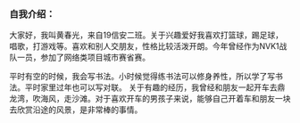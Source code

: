 ### 自我介绍：
大家好，我叫黄春光，来自19信安二班。关于兴趣爱好我喜欢打篮球，踢足球，唱歌，打游戏等。喜欢和别人交朋友，性格比较活泼开朗。今年曾经作为NVK1战队一员，参加了网络类项目城市赛省赛。

平时有空的时候，我会写书法。小时候觉得练书法可以修身养性，所以学了写书法。平时家里过年也可以写对联。
关于有趣的经历，我曾经和朋友一起开车去鼎龙湾，吹海风，走沙滩。对于喜欢开车的男孩子来说，能够自己开着车和朋友一块去欣赏沿途的风景，是非常棒的事情。
<!--
**mrhuang7/mrhuang7** is a ✨ _special_ ✨ repository because its `README.md` (this file) appears on your GitHub profile.

Here are some ideas to get you started:

- 🔭 I’m currently working on ...
- 🌱 I’m currently learning ...
- 👯 I’m looking to collaborate on ...
- 🤔 I’m looking for help with ...
- 💬 Ask me about ...
- 📫 How to reach me: ...
- 😄 Pronouns: ...
- ⚡ Fun fact: ...
-->
